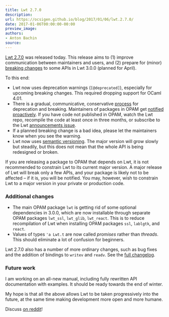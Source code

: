 ```yaml
---
title: Lwt 2.7.0
description:
url: https://ocsigen.github.io/blog/2017/01/06/lwt.2.7.0/
date: 2017-01-06T00:00:00-00:00
preview_image:
authors:
- Anton Bachin
source:
---
```


<p><a href="https://github.com/ocsigen/lwt/releases/tag/2.7.0">Lwt 2.7.0</a> was released today. This release aims to (1) improve communication between maintainers and users, and (2) prepare for (minor) <a href="https://github.com/ocsigen/lwt/issues/308">breaking changes</a> to some APIs in Lwt 3.0.0 (planned for April).</p>

<p>To this end:</p>

<ul>
  <li>Lwt now uses deprecation warnings (<code class="language-plaintext highlighter-rouge">[@deprecated]</code>), especially for upcoming breaking changes. This required dropping support for OCaml 4.01.</li>
  <li>There is a gradual, communicative, conservative <a href="https://github.com/ocsigen/lwt/issues/293">process</a> for deprecation and breaking. Maintainers of packages in OPAM get <a href="https://github.com/ocsigen/lwt/issues/308">notified proactively</a>. If you have code not published in OPAM, watch the Lwt repo, recompile the code at least once in three months, or subscribe to the Lwt <a href="https://github.com/ocsigen/lwt/issues/309">announcements issue</a>.</li>
  <li>If a planned breaking change is a bad idea, please let the maintainers know when you see the warning.</li>
  <li>Lwt now uses <a href="http://semver.org/">semantic versioning</a>. The major version will grow slowly but steadily, but this does not mean that the whole API is being redesigned or broken.</li>
</ul>

<p>If you are releasing a package to OPAM that depends on Lwt, it is not
recommended to constrain Lwt to its current major version. A major
release of Lwt will break only a few APIs, and your package is likely
not to be affected &ndash; if it is, you will be notified. You may, however,
wish to constrain Lwt to a major version in your private or production
code.</p>

<h3>Additional changes</h3>

<ul>
  <li>The main OPAM package <code class="language-plaintext highlighter-rouge">lwt</code> is getting rid of some optional dependencies in 3.0.0, which are now installable through separate OPAM packages <code class="language-plaintext highlighter-rouge">lwt_ssl</code>, <code class="language-plaintext highlighter-rouge">lwt_glib</code>, <code class="language-plaintext highlighter-rouge">lwt_react</code>. This is to reduce recompilation of Lwt when installing OPAM packages <code class="language-plaintext highlighter-rouge">ssl</code>, <code class="language-plaintext highlighter-rouge">lablgtk</code>, and <code class="language-plaintext highlighter-rouge">react</code>.</li>
  <li>Values of types <code class="language-plaintext highlighter-rouge">'a Lwt.t</code> are now called <em>promises</em> rather than <em>threads</em>. This should eliminate a lot of confusion for beginners.</li>
</ul>

<p>Lwt 2.7.0 also has a number of more ordinary changes, such as bug fixes
and the addition of bindings to <code class="language-plaintext highlighter-rouge">writev</code> and <code class="language-plaintext highlighter-rouge">readv</code>. See the <a href="https://github.com/ocsigen/lwt/releases/tag/2.7.0">full
changelog</a>.</p>

<h3>Future work</h3>

<p>I am working on an all-new manual, including fully rewritten API documentation with examples. It should be ready towards the end of winter.</p>

<p>My hope is that all the above allows Lwt to be taken progressively into the future, at the same time making development more open and more humane.</p>

<p>Discuss <a href="https://www.reddit.com/r/ocaml/comments/5mdl0g/lwt_270_is_out_ocamls_promise_library_featuring/">on reddit</a>!</p>


